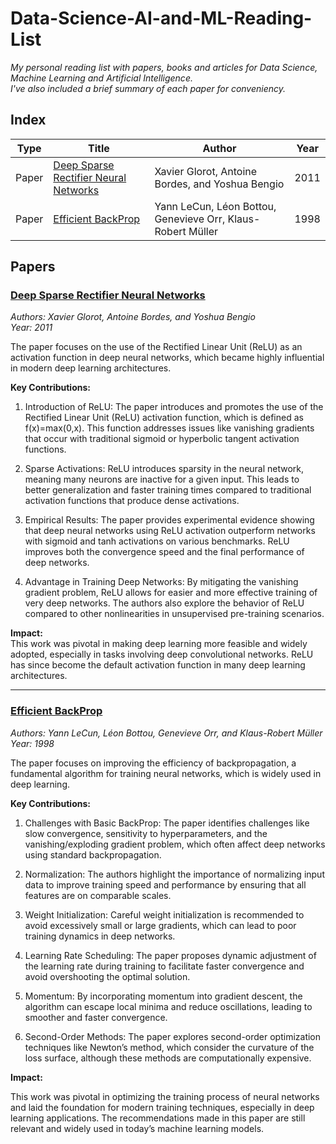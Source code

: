 # Data-Science-AI-and-ML-Reading-List
_My personal reading list with papers, books and articles for Data Science, Machine Learning and Artificial Intelligence._  
_I've also included a brief summary of each paper for conveniency._  

## Index  

| Type       | Title         | Author | Year |
|------------|---------------|--------|------|
|Paper |[Deep Sparse Rectifier Neural Networks](#deep-sparse-rectifier-neural-networks) |Xavier Glorot, Antoine Bordes, and Yoshua Bengio |2011|
|Paper |[Efficient BackProp](#efficient-backprop) |Yann LeCun, Léon Bottou, Genevieve Orr, Klaus-Robert Müller |1998|

## Papers  

### [Deep Sparse Rectifier Neural Networks](https://proceedings.mlr.press/v15/glorot11a/glorot11a.pdf)
_Authors: Xavier Glorot, Antoine Bordes, and Yoshua Bengio_  
_Year: 2011_

The paper focuses on the use of the Rectified Linear Unit (ReLU) as an activation function in deep neural networks, which became highly influential in modern deep learning architectures.  

**Key Contributions:**  

1. Introduction of ReLU: The paper introduces and promotes the use of the Rectified Linear Unit (ReLU) activation function, which is defined as f(x)=max(0,x). This function addresses issues like vanishing gradients that occur with traditional sigmoid or hyperbolic tangent activation functions.

2. Sparse Activations: ReLU introduces sparsity in the neural network, meaning many neurons are inactive for a given input. This leads to better generalization and faster training times compared to traditional activation functions that produce dense activations.

3. Empirical Results: The paper provides experimental evidence showing that deep neural networks using ReLU activation outperform networks with sigmoid and tanh activations on various benchmarks. ReLU improves both the convergence speed and the final performance of deep networks.

4. Advantage in Training Deep Networks: By mitigating the vanishing gradient problem, ReLU allows for easier and more effective training of very deep networks. The authors also explore the behavior of ReLU compared to other nonlinearities in unsupervised pre-training scenarios.

**Impact:**  
This work was pivotal in making deep learning more feasible and widely adopted, especially in tasks involving deep convolutional networks. ReLU has since become the default activation function in many deep learning architectures.  

---

### [Efficient BackProp](https://yann.lecun.com/exdb/publis/pdf/lecun-98b.pdf)
_Authors: Yann LeCun, Léon Bottou, Genevieve Orr, and Klaus-Robert Müller_  
_Year: 1998_

The paper focuses on improving the efficiency of backpropagation, a fundamental algorithm for training neural networks, which is widely used in deep learning.

**Key Contributions:**  

1. Challenges with Basic BackProp: The paper identifies challenges like slow convergence, sensitivity to hyperparameters, and the vanishing/exploding gradient problem, which often affect deep networks using standard backpropagation.

2. Normalization: The authors highlight the importance of normalizing input data to improve training speed and performance by ensuring that all features are on comparable scales.

3. Weight Initialization: Careful weight initialization is recommended to avoid excessively small or large gradients, which can lead to poor training dynamics in deep networks.

4. Learning Rate Scheduling: The paper proposes dynamic adjustment of the learning rate during training to facilitate faster convergence and avoid overshooting the optimal solution.

5. Momentum: By incorporating momentum into gradient descent, the algorithm can escape local minima and reduce oscillations, leading to smoother and faster convergence.

6. Second-Order Methods: The paper explores second-order optimization techniques like Newton’s method, which consider the curvature of the loss surface, although these methods are computationally expensive.

**Impact:**  

This work was pivotal in optimizing the training process of neural networks and laid the foundation for modern training techniques, especially in deep learning applications. The recommendations made in this paper are still relevant and widely used in today’s machine learning models.


